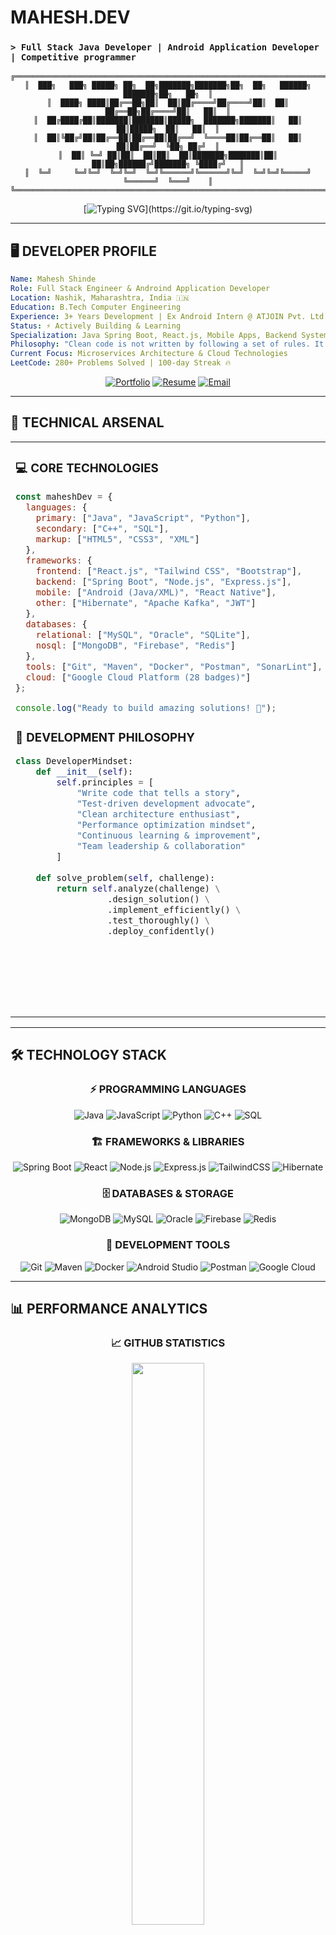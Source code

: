 # MAHESH.DEV
### `> Full Stack Java Developer | Android Application Developer | Competitive programmer`

<div align="center">

```ascii
╔═════════════════════════════════════════════════════════════════════════════════════╗
║  ███╗   ███╗ █████╗ ██╗  ██╗███████╗███████╗██╗  ██╗   ██████╗ ███████╗██╗   ██╗  ║
║  ████╗ ████║██╔══██╗██║  ██║██╔════╝██╔════╝██║  ██║   ██╔══██╗██╔════╝██║   ██║  ║
║  ██╔████╔██║███████║███████║█████╗  ███████╗███████║   ██║  ██║█████╗  ██║   ██║  ║
║  ██║╚██╔╝██║██╔══██║██╔══██║██╔══╝  ╚════██║██╔══██║   ██║  ██║██╔══╝  ╚██╗ ██╔╝  ║
║  ██║ ╚═╝ ██║██║  ██║██║  ██║███████╗███████║██║  ██║██╗██████╔╝███████╗ ╚████╔╝   ║
║  ╚═╝     ╚═╝╚═╝  ╚═╝╚═╝  ╚═╝╚══════╝╚══════╝╚═╝  ╚═╝╚═╝╚═════╝ ╚══════╝  ╚═══╝    ║
╚═════════════════════════════════════════════════════════════════════════════════════╝
```

</div>

<div align="center">
  
[![Typing SVG](https://readme-typing-svg.herokuapp.com?font=JetBrains+Mono&weight=700&size=22&duration=3000&pause=1000&color=00D4FF&center=true&vCenter=true&multiline=true&width=800&height=120&lines=System.out.println(%22Hello%2C+World!%22);Full+Stack+Engineer+%7C+India+%F0%9F%87%AE%F0%9F%87%B3;3%2B+Years+Experience+%7C+91.37%25+Academic+Excellence;Building+scalable+solutions+with+passion+%F0%9F%9A%80)](https://git.io/typing-svg)

</div>

---

## 🖥️ **DEVELOPER PROFILE**

```yaml
Name: Mahesh Shinde
Role: Full Stack Engineer & Androind Application Developer
Location: Nashik, Maharashtra, India 🇮🇳
Education: B.Tech Computer Engineering
Experience: 3+ Years Development | Ex Android Intern @ ATJOIN Pvt. Ltd.
Status: ⚡ Actively Building & Learning
Specialization: Java Spring Boot, React.js, Mobile Apps, Backend Systems
Philosophy: "Clean code is not written by following a set of rules. It's written by developers who care."
Current Focus: Microservices Architecture & Cloud Technologies
LeetCode: 280+ Problems Solved | 100-day Streak 🔥
```

<div align="center">

[![Portfolio](https://img.shields.io/badge/🌐_PORTFOLIO-0A66C2?style=for-the-badge&logo=vercel&logoColor=white)](https://maheshshinde-dev.vercel.app)
[![Resume](https://img.shields.io/badge/📋_RESUME-FF5722?style=for-the-badge&logo=adobeacrobatreader&logoColor=white)](https://maheshshinde9100.hackerresume.io/cdbe784f-7325-4ca3-a047-9a2c4ec314cc)
[![Email](https://img.shields.io/badge/📧_CONTACT-EA4335?style=for-the-badge&logo=gmail&logoColor=white)](mailto:contact.shindemahesh2112@gmail.com)

</div>

---

## 🔧 **TECHNICAL ARSENAL**

<table>
<tr>
<td width="50%" valign="top">

### **💻 CORE TECHNOLOGIES**
```javascript
const maheshDev = {
  languages: {
    primary: ["Java", "JavaScript", "Python"],
    secondary: ["C++", "SQL"],
    markup: ["HTML5", "CSS3", "XML"]
  },
  frameworks: {
    frontend: ["React.js", "Tailwind CSS", "Bootstrap"],
    backend: ["Spring Boot", "Node.js", "Express.js"],
    mobile: ["Android (Java/XML)", "React Native"],
    other: ["Hibernate", "Apache Kafka", "JWT"]
  },
  databases: {
    relational: ["MySQL", "Oracle", "SQLite"],
    nosql: ["MongoDB", "Firebase", "Redis"]
  },
  tools: ["Git", "Maven", "Docker", "Postman", "SonarLint"],
  cloud: ["Google Cloud Platform (28 badges)"]
};

console.log("Ready to build amazing solutions! 🚀");
```

### **🎯 DEVELOPMENT PHILOSOPHY**
```python
class DeveloperMindset:
    def __init__(self):
        self.principles = [
            "Write code that tells a story",
            "Test-driven development advocate", 
            "Clean architecture enthusiast",
            "Performance optimization mindset",
            "Continuous learning & improvement",
            "Team leadership & collaboration"
        ]
    
    def solve_problem(self, challenge):
        return self.analyze(challenge) \
                  .design_solution() \
                  .implement_efficiently() \
                  .test_thoroughly() \
                  .deploy_confidently()
```

</td>
<td width="50%" valign="top">

### **🚀 CURRENT PROJECTS**
```typescript
interface ProjectStatus {
  name: string;
  tech: string[];
  status: 'production' | 'development';
  users?: number;
  performance?: string;
}

const activeProjects: ProjectStatus[] = [
  {
    name: "MenteeConnect Platform",
    tech: ["React.js", "Spring Boot", "MongoDB", "JWT"],
    status: "production",
    users: 100,
    performance: "sub-200ms API response"
  },
  {
    name: "CodeComplexityAI",
    tech: ["React", "Node.js", "Gemini API"],
    status: "production",
    performance: "95% accuracy across 7+ languages"
  },
  {
    name: "NeonQuiz",
    tech: ["HTML", "CSS", "Javascript"],
    status: "production",
    performance: "100% working with quiz generation to score breakdown"
  },
  {
    name: "Student Mentoring System",
    tech: ["Java", "Gradle", "Android Studio", "PHPMyAdmin"],
    status: "Production",
    users: 131
  }
];
```

### **🌐 PROFESSIONAL NETWORK**
```bash
# Connect with me across platforms
git clone https://github.com/maheshshinde9100
cd professional-network/

./connect.sh --linkedin --user=maheshshinde9100
./connect.sh --leetcode --user=code-with-mahesh
./connect.sh --portfolio --url=maheshshinde-dev.vercel.app
./connect.sh --email --address=maheshshinde9100@gmail.com

echo "Let's build something amazing together! 🤝"
```

</td>
</tr>
</table>

---

## 🛠️ **TECHNOLOGY STACK**

<div align="center">

### **⚡ PROGRAMMING LANGUAGES**
![Java](https://img.shields.io/badge/Java-ED8B00?style=for-the-badge&logo=openjdk&logoColor=white)
![JavaScript](https://img.shields.io/badge/JavaScript-F7DF1E?style=for-the-badge&logo=javascript&logoColor=black)
![Python](https://img.shields.io/badge/Python-3776AB?style=for-the-badge&logo=python&logoColor=white)
![C++](https://img.shields.io/badge/C++-00599C?style=for-the-badge&logo=cplusplus&logoColor=white)
![SQL](https://img.shields.io/badge/SQL-4479A1?style=for-the-badge&logo=postgresql&logoColor=white)

### **🏗️ FRAMEWORKS & LIBRARIES**
![Spring Boot](https://img.shields.io/badge/Spring_Boot-6DB33F?style=for-the-badge&logo=spring&logoColor=white)
![React](https://img.shields.io/badge/React-20232A?style=for-the-badge&logo=react&logoColor=61DAFB)
![Node.js](https://img.shields.io/badge/Node.js-339933?style=for-the-badge&logo=nodedotjs&logoColor=white)
![Express.js](https://img.shields.io/badge/Express.js-000000?style=for-the-badge&logo=express&logoColor=white)
![TailwindCSS](https://img.shields.io/badge/Tailwind_CSS-38B2AC?style=for-the-badge&logo=tailwind-css&logoColor=white)
![Hibernate](https://img.shields.io/badge/Hibernate-59666C?style=for-the-badge&logo=hibernate&logoColor=white)

### **🗄️ DATABASES & STORAGE**
![MongoDB](https://img.shields.io/badge/MongoDB-4EA94B?style=for-the-badge&logo=mongodb&logoColor=white)
![MySQL](https://img.shields.io/badge/MySQL-4479A1?style=for-the-badge&logo=mysql&logoColor=white)
![Oracle](https://img.shields.io/badge/Oracle-F80000?style=for-the-badge&logo=oracle&logoColor=white)
![Firebase](https://img.shields.io/badge/Firebase-FF6F00?style=for-the-badge&logo=firebase&logoColor=white)
![Redis](https://img.shields.io/badge/Redis-DC382D?style=for-the-badge&logo=redis&logoColor=white)

### **🔧 DEVELOPMENT TOOLS**
![Git](https://img.shields.io/badge/Git-F05032?style=for-the-badge&logo=git&logoColor=white)
![Maven](https://img.shields.io/badge/Maven-C71A36?style=for-the-badge&logo=apache-maven&logoColor=white)
![Docker](https://img.shields.io/badge/Docker-2496ED?style=for-the-badge&logo=docker&logoColor=white)
![Android Studio](https://img.shields.io/badge/Android_Studio-3DDC84?style=for-the-badge&logo=android-studio&logoColor=white)
![Postman](https://img.shields.io/badge/Postman-FF6C37?style=for-the-badge&logo=postman&logoColor=white)
![Google Cloud](https://img.shields.io/badge/Google_Cloud-4285F4?style=for-the-badge&logo=google-cloud&logoColor=white)

</div>

---

## 📊 **PERFORMANCE ANALYTICS**

<div align="center">

### **📈 GITHUB STATISTICS**
<img width="48%" src="https://github-readme-stats.vercel.app/api?username=maheshshinde9100&show_icons=true&theme=radical&hide_border=true&count_private=true&include_all_commits=true&custom_title=GitHub%20Analytics" />

<!-- <img width="48%" src="https://github-readme-streak-stats.herokuapp.com/?user=maheshshinde9100&theme=radical&hide_border=true" /> -->

### **💻 CODING LANGUAGE DISTRIBUTION**
<img width="42%" src="https://github-readme-stats.vercel.app/api/top-langs/?username=maheshshinde9100&theme=radical&hide_border=true&layout=compact&langs_count=10&custom_title=Language%20Stats" />

### **🏆 CODING ACHIEVEMENTS**
<img src="https://github-profile-trophy.vercel.app/?username=maheshshinde9100&theme=radical&no-frame=true&no-bg=true&row=1&column=6" />

</div>

---

## 🚀 **FEATURED PROJECTS**

<div align="center">

### **🌟 PRODUCTION APPLICATIONS**

```java
public class FeaturedProject {
    private String name;
    private String[] techStack;
    private String status;
    private int users;
    private String performance;
    private String liveUrl;
    
    // Featured Projects Array
    FeaturedProject[] projects = {
        new FeaturedProject("MenteeConnect", 
            new String[]{"React.js", "Spring Boot", "MongoDB", "JWT"}, 
            "🟢 Live", 100, "sub-200ms", "Production Ready"),
            
        new FeaturedProject("CodeComplexityAI", 
            new String[]{"React", "Node.js", "Gemini API"}, 
            "🟢 Live", 500, "95% accuracy", "code-complexity-ai.vercel.app"),
            
        new FeaturedProject("Student Mentoring System", 
            new String[]{"Java", "Android", "SQLite", "PHP"}, 
            "🟢 Deployed", 50, "College-wide", "Team Leadership Project")
    };
}
```

[![MenteeConnect](https://img.shields.io/badge/🤝_MenteeConnect-20232A?style=for-the-badge&logo=react&logoColor=61DAFB)](https://github.com/maheshshinde9100)
[![CodeComplexityAI](https://img.shields.io/badge/🤖_CodeComplexityAI-00D4FF?style=for-the-badge&logo=vercel&logoColor=white)](https://code-complexity-ai.vercel.app)
[![CodeComplexityAI](https://img.shields.io/badge/👽_NeonQuiz-e7b910?style=for-the-badge&logo=vercel&logoColor=white)](https://neonquiz-by-mahesh.netlify.app/)
[![Portfolio](https://img.shields.io/badge/🌐_Portfolio-FF5722?style=for-the-badge&logo=netlify&logoColor=white)](https://maheshshinde-dev.vercel.app)

### **🎯 PROJECT METRICS**
```
┌─────────────────────────────────────────────────────────────────┐
│  PROJECT IMPACT ANALYSIS                                       │
│  ═══════════════════════════════════════════════════════════   │
│  👥 Total Users Served: 650+                                   │
│  ⚡ API Response Time: <200ms                                   │
│  🏆 Team Projects Led: 4+ members                              │
│  🚀 Production Deployments: 3+                                 │
│  🔧 Technologies Mastered: 15+                                 │
└─────────────────────────────────────────────────────────────────┘
```

</div>

---

## 🎯 **CODING CHALLENGES & ACHIEVEMENTS**

<div align="center">

### **🏅 PROBLEM SOLVING PLATFORMS**
[![LeetCode](https://img.shields.io/badge/LeetCode-FFA116?style=for-the-badge&logo=leetcode&logoColor=black)](https://leetcode.com/code-with-mahesh)
[![HackerRank](https://img.shields.io/badge/HackerRank-2EC866?style=for-the-badge&logo=hackerrank&logoColor=white)](https://www.hackerrank.com/maheshshinde9100)
[![Google Cloud](https://img.shields.io/badge/Google_Cloud-4285F4?style=for-the-badge&logo=google-cloud&logoColor=white)](https://www.cloudskillsboost.google/)

### **🔥 COMPETITIVE PROGRAMMING STATS**

## 📊 LeetCode Stats (Auto Updated)

<!-- LEETCODE:START -->
**Total Solved:** 288  
**Easy:** 153 | **Medium:** 119 | **Hard:** 16  
**Global Rank:** 399,545
<!-- LEETCODE:END -->

```cpp
class CompetitiveProgrammer {
private:
    string name = "Mahesh Shinde";
    int leetcode_problems = 288;
    int streak_days = 100+;
    string rank = "390,143 / 2M+ users";
    int gcp_badges = 28;
    int gcp_points = 26411;
    
public:
    void displayAchievements() {
        cout << "LeetCode Problems Solved: " << leetcode_problems << endl;
        cout << "Longest Streak: " << streak_days << " days 🔥" << endl;
        cout << "Global Rank: " << rank << endl;
        cout << "GCP Badges: " << gcp_badges << endl;
        cout << "Always grinding for improvement! 💪" << endl;
    }
};
```

### **🏆 CERTIFICATIONS & BADGES**
```
╔══════════════════════════════════════════════════════════════════╗
║  🎓 PROFESSIONAL CERTIFICATIONS                                 ║
║  ════════════════════════════════════════════════════════════    ║
║  ☕ Java Programming - HackerRank, Programming Hub               ║
║  ⚛️  React.js & JavaScript - HackerRank, LetsUpgrade             ║
║  ☁️  Google Cloud Platform - 28 badges, 26,411 points           ║
║  🐍 Python Basics - Infosys Springboard                         ║
║  🏅 Outstanding Extracurricular Award 2024                      ║
║  👨‍💼 Team Leadership - 4+ member teams                            ║
╚══════════════════════════════════════════════════════════════════╝
```

</div>

---

## 🌐 **PROFESSIONAL NETWORK**

<div align="center">

```
┌─────────────────────────────────────────────────┐
│  ESTABLISHING PROFESSIONAL CONNECTIONS...      │
│  ████████████████████████████████████████ 100% │
└─────────────────────────────────────────────────┘
```

[![LinkedIn](https://img.shields.io/badge/LinkedIn-0077B5?style=for-the-badge&logo=linkedin&logoColor=white)](https://linkedin.com/in/mahesh-shinde-0a666b23b)
[![GitHub](https://img.shields.io/badge/GitHub-181717?style=for-the-badge&logo=github&logoColor=white)](https://github.com/maheshshinde9100)
[![Portfolio](https://img.shields.io/badge/Portfolio-FF5722?style=for-the-badge&logo=firefox&logoColor=white)](https://shindemaheshportfolio.netlify.app)
[![Email](https://img.shields.io/badge/Email-D14836?style=for-the-badge&logo=gmail&logoColor=white)](mailto:maheshshinde9100@gmail.com)

</div>

---

## 📈 **CONTRIBUTION ACTIVITY**

<div align="center">

### **🐍 CONTRIBUTION VISUALIZATION**
<img src="https://github-readme-activity-graph.vercel.app/graph?username=maheshshinde9100&theme=react-dark&hide_border=true&area=true" />

### **💻 CODING ACTIVITY & PROFILE STATS**
<img src="https://komarev.com/ghpvc/?username=coder-mahi&style=for-the-badge&color=0e75b6&labelColor=black" alt="Profile Views" />

</div>

---

## 🎯 **DEVELOPER MANIFESTO**

<div align="center">

```
╔══════════════════════════════════════════════════════════════════════════════════════╗
║                                                                                      ║
║  "I don't just write code; I architect solutions that scale, perform, and inspire.  ║
║   Every algorithm is a puzzle waiting to be solved, every bug is a lesson in        ║
║   disguise, and every successful deployment is a step toward building a better       ║
║   digital world."                                                                    ║
║                                                                                      ║
║   🚀 Passion-driven development with 3+ years experience                            ║
║   🎯 Problem-solving mindset with 280+ LeetCode solutions                           ║
║   🌱 Continuous learning approach (GCP certified)                                   ║
║   🤝 Collaboration and team leadership                                               ║
║   🏆 Academic excellence with 91.37% performance                                    ║
║                                                                                      ║
║                                    - Dev. Mahesh Shinde                             ║
║                                                                                      ║
╚══════════════════════════════════════════════════════════════════════════════════════╝
```

### **⚡ SYSTEM STATUS: READY FOR NEXT CHALLENGE**

```javascript
const currentStatus = {
    availability: "Open for opportunities",
    focus: ["Full Stack Development", "System Design", "Team Leadership"],
    nextGoals: ["Advanced Microservices", "Cloud Architecture", "Open Source"],
    collaboration: "Always ready to build amazing products! 🚀"
};

// Execute continuous improvement loop
while (developer.isAlive()) {
    developer.learn();
    developer.code();
    developer.optimize();
    developer.share();
}
```

</div>

---

<div align="center">

### **🌟 THANK YOU FOR EXPLORING MY CODE UNIVERSE 🌟**

```java
public class Gratitude {
    public static void main(String[] args) {
        System.out.println("Thanks for visiting my profile! 🙏");
        System.out.println("Let's connect and build something amazing together! 🚀");
        
        String[] contactMethods = {
            "📧 maheshshinde9100@gmail.com",
            "💼 linkedin.com/in/mahesh-shinde-0a666b23b", 
            "🌐 shindemaheshportfolio.netlify.app"
        };
        
        for (String contact : contactMethods) {
            System.out.println("Connect: " + contact);
        }
    }
}
```

![Footer](https://capsule-render.vercel.app/api?type=waving&color=gradient&customColorList=0,2,12,20&height=150&section=footer&text=Keep%20Coding!&fontSize=42&fontColor=fff&animation=fadeIn&fontAlignY=65)

</div>

